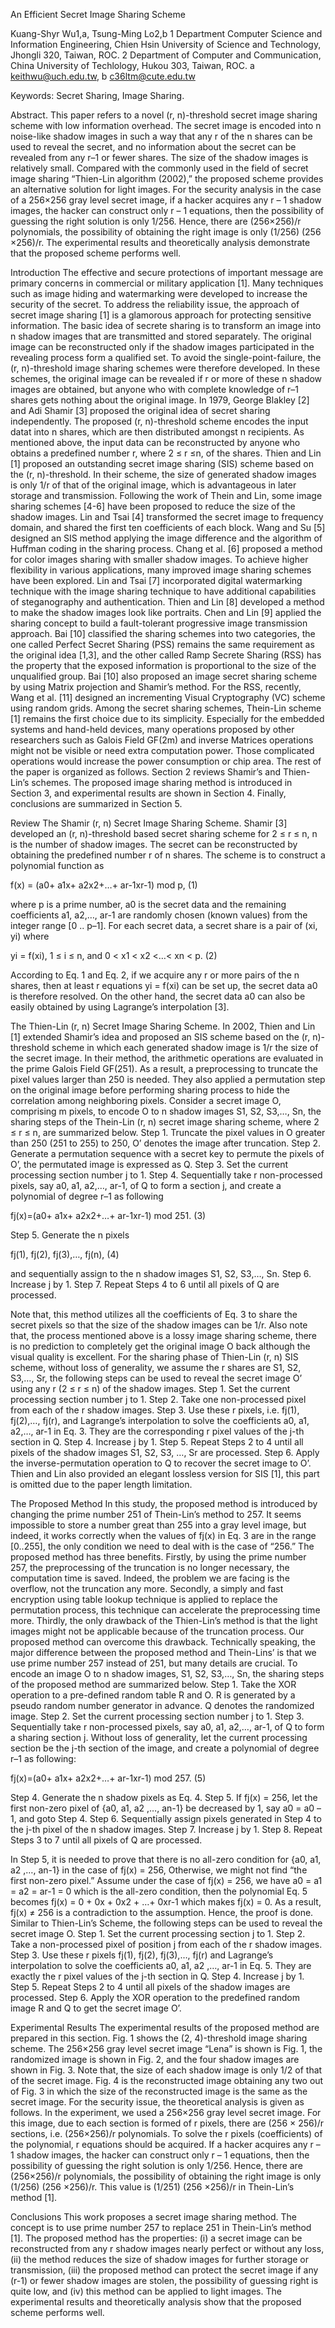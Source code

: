 An Efficient Secret Image Sharing Scheme

Kuang-Shyr Wu1,a, Tsung-Ming Lo2,b
1 Department Computer Science and Information Engineering, Chien Hsin University of Science and Technology, Jhongli 320, Taiwan, ROC.
2 Department of Computer and Communication, China University of Techlology, Hukou 303, Taiwan, ROC.
a keithwu@uch.edu.tw, b c36ltm@cute.edu.tw

Keywords: Secret Sharing, Image Sharing.

Abstract. This paper refers to a novel (r, n)-threshold secret image sharing scheme with low
information overhead. The secret image is encoded into n noise-like shadow images in such a way that
any r of the n shares can be used to reveal the secret, and no information about the secret can be
revealed from any r–1 or fewer shares. The size of the shadow images is relatively small. Compared
with the commonly used in the field of secret image sharing “Thien-Lin algorithm (2002),” the
proposed scheme provides an alternative solution for light images. For the security analysis in the case
of a 256×256 gray level secret image, if a hacker acquires any r – 1 shadow images, the hacker can
construct only r – 1 equations, then the possibility of guessing the right solution is only 1/256. Hence,
there are (256×256)/r polynomials, the possibility of obtaining the right image is only (1/256) (256
×256)/r. The experimental results and theoretically analysis demonstrate that the proposed scheme
performs well.

Introduction
The effective and secure protections of important message are primary concerns in commercial or
military application [1]. Many techniques such as image hiding and watermarking were developed to
increase the security of the secret.
To address the reliability issue, the approach of secret image sharing [1] is a glamorous approach
for protecting sensitive information. The basic idea of secrete sharing is to transform an image into n
shadow images that are transmitted and stored separately. The original image can be reconstructed
only if the shadow images participated in the revealing process form a qualified set. To avoid the
single-point-failure, the (r, n)-threshold image sharing schemes were therefore developed. In these
schemes, the original image can be revealed if r or more of these n shadow images are obtained, but
anyone who with complete knowledge of r–1 shares gets nothing about the original image.
In 1979, George Blakley [2] and Adi Shamir [3] proposed the original idea of secret sharing
independently. The proposed (r, n)-threshold scheme encodes the input datat into n shares, which are
then distributed amongst n recipients. As mentioned above, the input data can be reconstructed by
anyone who obtains a predefined number r, where 2 ≤ r ≤n, of the shares.
Thien and Lin [1] proposed an outstanding secret image sharing (SIS) scheme based on the (r,
n)-threshold. In their scheme, the size of generated shadow images is only 1/r of that of the original
image, which is advantageous in later storage and transmission. Following the work of Thein and Lin,
some image sharing schemes [4-6] have been proposed to reduce the size of the shadow images. Lin
and Tsai [4] transformed the secret image to frequency domain, and shared the first ten coefficients of
each block. Wang and Su [5] designed an SIS method applying the image difference and the algorithm
of Huffman coding in the sharing process. Chang et al. [6] proposed a method for color images
sharing with smaller shadow images.
To achieve higher flexibility in various applications, many improved image sharing schemes have
been explored. Lin and Tsai [7] incorporated digital watermarking technique with the image sharing
technique to have additional capabilities of steganography and authentication. Thien and Lin [8]
developed a method to make the shadow images look like portraits. Chen and Lin [9] applied the
sharing concept to build a fault-tolerant progressive image transmission approach. Bai [10] classified
the sharing schemes into two categories, the one called Perfect Secret Sharing (PSS) remains the same
requirement as the original idea [1,3], and the other called Ramp Secrete Sharing (RSS) has the
property that the exposed information is proportional to the size of the unqualified group. Bai [10]
also proposed an image secret sharing scheme by using Matrix projection and Shamir’s method. For
the RSS, recently, Wang et al. [11] designed an incrementing Visual Cryptography (VC) scheme
using random grids.
Among the secret sharing schemes, Thein-Lin scheme [1] remains the first choice due to its
simplicity. Especially for the embedded systems and hand-held devices, many operations proposed by
other researchers such as Galois Field GF(2m) and inverse Matrices operations might not be visible or
need extra computation power. Those complicated operations would increase the power consumption
or chip area.
The rest of the paper is organized as follows. Section 2 reviews Shamir’s and Thien-Lin’s schemes.
The proposed image sharing method is introduced in Section 3, and experimental results are shown in
Section 4. Finally, conclusions are summarized in Section 5.

Review
The Shamir (r, n) Secret Image Sharing Scheme. Shamir [3] developed an (r, n)-threshold based
secret sharing scheme for 2 ≤ r ≤ n, n is the number of shadow images. The secret can be reconstructed
by obtaining the predefined number r of n shares. The scheme is to construct a polynomial function as

f(x) = (a0+ a1x+ a2x2+…+ ar-1xr-1) mod p, (1)

where p is a prime number, a0 is the secret data and the remaining coefficients a1, a2,…, ar-1 are
randomly chosen (known values) from the integer range [0 .. p–1].
For each secret data, a secret share is a pair of (xi, yi) where

yi = f(xi), 1 ≤ i ≤ n, and 0 < x1 < x2 <…< xn < p. (2)

According to Eq. 1 and Eq. 2, if we acquire any r or more pairs of the n shares, then at least r
equations yi = f(xi) can be set up, the secret data a0 is therefore resolved.
On the other hand, the secret data a0 can also be easily obtained by using Lagrange’s interpolation [3].

The Thien-Lin (r, n) Secret Image Sharing Scheme. In 2002, Thien and Lin [1] extended Shamir’s
idea and proposed an SIS scheme based on the (r, n)-threshold scheme in which each generated
shadow image is 1/r the size of the secret image. In their method, the arithmetic operations are
evaluated in the prime Galois Field GF(251). As a result, a preprocessing to truncate the pixel values
larger than 250 is needed. They also applied a permutation step on the original image before
performing sharing process to hide the correlation among neighboring pixels.
Consider a secret image O, comprising m pixels, to encode O to n shadow images S1, S2, S3,…, Sn, the
sharing steps of the Thein-Lin (r, n) secret image sharing scheme, where 2 ≤ r ≤ n, are summarized
below.
Step 1. Truncate the pixel values in O greater than 250 (251 to 255) to 250, O’ denotes the image after
truncation.
Step 2. Generate a permutation sequence with a secret key to permute the pixels of O’, the permutated
image is expressed as Q.
Step 3. Set the current processing section number j to 1.
Step 4. Sequentially take r non-processed pixels, say a0, a1, a2,…, ar-1, of Q to form a section j, and
create a polynomial of degree r–1 as following

fj(x)=(a0+ a1x+ a2x2+…+ ar-1xr-1) mod 251. (3)

Step 5. Generate the n pixels

fj(1), fj(2), fj(3),…, fj(n), (4)

and sequentially assign to the n shadow images S1, S2, S3,…, Sn.
Step 6. Increase j by 1.
Step 7. Repeat Steps 4 to 6 until all pixels of Q are processed.

Note that, this method utilizes all the coefficients of Eq. 3 to share the secret pixels so that the size of
the shadow images can be 1/r. Also note that, the process mentioned above is a lossy image sharing
scheme, there is no prediction to completely get the original image O back although the visual quality
is excellent.
For the sharing phase of Thien-Lin (r, n) SIS scheme, without loss of generality, we assume the r
shares are S1, S2, S3,…, Sr, the following steps can be used to reveal the secret image O’ using any r (2
≤ r ≤ n) of the shadow images.
Step 1. Set the current processing section number j to 1.
Step 2. Take one non-processed pixel from each of the r shadow images.
Step 3. Use these r pixels, i.e. fj(1), fj(2),…, fj(r), and Lagrange’s interpolation to solve the coefficients
a0, a1, a2,…, ar-1 in Eq. 3. They are the corresponding r pixel values of the j-th section in Q.
Step 4. Increase j by 1.
Step 5. Repeat Steps 2 to 4 until all pixels of the shadow images S1, S2, S3, …, Sr are processed.
Step 6. Apply the inverse-permutation operation to Q to recover the secret image to O’.
Thien and Lin also provided an elegant lossless version for SIS [1], this part is omitted due to the
paper length limitation.

The Proposed Method
In this study, the proposed method is introduced by changing the prime number 251 of Thein-Lin’s
method to 257. It seems impossible to store a number great than 255 into a gray level image, but
indeed, it works correctly when the values of fj(x) in Eq. 3 are in the range [0..255], the only condition
we need to deal with is the case of “256.”
The proposed method has three benefits. Firstly, by using the prime number 257, the preprocessing of
the truncation is no longer necessary, the computation time is saved. Indeed, the problem we are
facing is the overflow, not the truncation any more. Secondly, a simply and fast encryption using table
lookup technique is applied to replace the permutation process, this technique can accelerate the
preprocessing time more.
Thirdly, the only drawback of the Thien-Lin’s method is that the light images might not be applicable
because of the truncation process. Our proposed method can overcome this drawback.
Technically speaking, the major difference between the proposed method and Thein-Lins’ is that we
use prime number 257 instead of 251, but many details are crucial.
To encode an image O to n shadow images, S1, S2, S3,…, Sn, the sharing steps of the proposed method
are summarized below.
Step 1. Take the XOR operation to a pre-defined random table R and O. R is generated by a pseudo
random number generator in advance. Q denotes the randomized image.
Step 2. Set the current processing section number j to 1.
Step 3. Sequentially take r non-processed pixels, say a0, a1, a2,…, ar-1, of Q to form a sharing section
j. Without loss of generality, let the current processing section be the j-th section of the image, and
create a polynomial of degree r–1 as following:

fj(x)=(a0+ a1x+ a2x2+…+ ar-1xr-1) mod 257. (5)

Step 4. Generate the n shadow pixels as Eq. 4.
Step 5. If fj(x) = 256, let the first non-zero pixel of {a0, a1, a2 ,…, an-1} be decreased by 1, say a0 = a0 –1,
and goto Step 4.
Step 6. Sequentially assign pixels generated in Step 4 to the j-th pixel of the n shadow images.
Step 7. Increase j by 1.
Step 8. Repeat Steps 3 to 7 until all pixels of Q are processed.

In Step 5, it is needed to prove that there is no all-zero condition for {a0, a1, a2 ,…, an-1} in the case of
fj(x) = 256, Otherwise, we might not find “the first non-zero pixel.”
Assume under the case of fj(x) = 256, we have a0 = a1 = a2 = ar-1 = 0 which is the all-zero condition,
then the polynomial Eq. 5 becomes fj(x) = 0 + 0x + 0x2 + …+ 0xr-1 which makes fj(x) = 0. As a result,
fj(x) ≠ 256 is a contradiction to the assumption. Hence, the proof is done.
Similar to Thien-Lin’s Scheme, the following steps can be used to reveal the secret image O.
Step 1. Set the current processing section j to 1.
Step 2. Take a non-processed pixel of position j from each of the r shadow images.
Step 3. Use these r pixels fj(1), fj(2), fj(3),…, fj(r) and Lagrange’s interpolation to solve the
coefficients a0, a1, a2 ,…, ar-1 in Eq. 5. They are exactly the r pixel values of the j-th section in Q.
Step 4. Increase j by 1.
Step 5. Repeat Steps 2 to 4 until all pixels of the shadow images are processed.
Step 6. Apply the XOR operation to the predefined random image R and Q to get the secret image O’.

Experimental Results
The experimental results of the proposed method are prepared in this section. Fig. 1 shows the (2,
4)-threshold image sharing scheme. The 256×256 gray level secret image “Lena” is shown is Fig. 1,
the randomized image is shown in Fig. 2, and the four shadow images are shown in Fig. 3. Note that,
the size of each shadow image is only 1/2 of that of the secret image. Fig. 4 is the reconstructed image
obtaining any two out of Fig. 3 in which the size of the reconstructed image is the same as the secret
image.
For the security issue, the theoretical analysis is given as follows. In the experiment, we used a
256×256 gray level secret image. For this image, due to each section is formed of r pixels, there are
(256 × 256)/r sections, i.e. (256×256)/r polynomials. To solve the r pixels (coefficients) of the
polynomial, r equations should be acquired. If a hacker acquires any r – 1 shadow images, the hacker
can construct only r – 1 equations, then the possibility of guessing the right solution is only 1/256.
Hence, there are (256×256)/r polynomials, the possibility of obtaining the right image is only (1/256)
(256 ×256)/r. This value is (1/251) (256 ×256)/r in Thein-Lin’s method [1].

Conclusions
This work proposes a secret image sharing method. The concept is to use prime number 257 to replace
251 in Thein-Lin’s method [1]. The proposed method has the properties: (i) a secret image can be
reconstructed from any r shadow images nearly perfect or without any loss, (ii) the method reduces
the size of shadow images for further storage or transmission, (iii) the proposed method can protect
the secret image if any (r-1) or fewer shadow images are stolen, the possibility of guessing right is
quite low, and (iv) this method can be applied to light images. The experimental results and
theoretically analysis show that the proposed scheme performs well.

